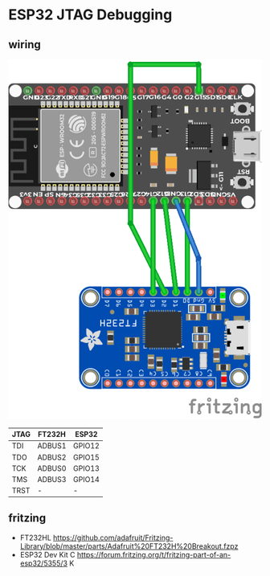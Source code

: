 # ESP32 JTAG Debugging

## wiring

![wiring](esp32_ft232hl.png)

| JTAG | FT232H | ESP32  |
| ---- | ------ | ------ |
| TDI  | ADBUS1 | GPIO12 |
| TDO  | ADBUS2 | GPIO15 |
| TCK  | ADBUS0 | GPIO13 |
| TMS  | ADBUS3 | GPIO14 |
| TRST | -      | -      |

## fritzing

- FT232HL https://github.com/adafruit/Fritzing-Library/blob/master/parts/Adafruit%20FT232H%20Breakout.fzpz
- ESP32 Dev Kit C https://forum.fritzing.org/t/fritzing-part-of-an-esp32/5355/3
  K
